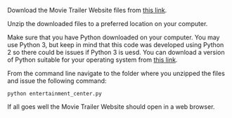 Download the Movie Trailer Website files from [this link](https://github.com/bhaskardua/FSWD-Project-1-Movie-Trailer-Website/archive/master.zip).

Unzip the downloaded files to a preferred location on your computer.

Make sure that you have Python downloaded on your computer. You may use Python 3, but keep in mind that this code was developed using Python 2 so there could be issues if Python 3 is uesd. You can download a version of Python suitable for your operating system from [this link](https://www.python.org/downloads/).

From the command line navigate to the folder where you unzipped the files and issue the following command:
 
 `python entertainment_center.py`

If all goes well the Movie Trailer Website should open in a web browser.
